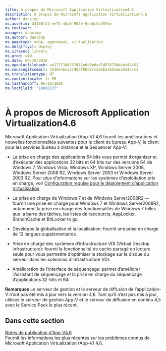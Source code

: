 ```yaml
---
title: À propos de Microsoft Application Virtualization4.6
description: À propos de Microsoft Application Virtualization4.6
author: dansimp
ms.assetid: 34150f34-ee74-45a6-957e-9ea6c5a497de
ms.reviewer: ''
manager: dansimp
ms.author: dansimp
ms.pagetype: mdop, appcompat, virtualization
ms.mktglfcycl: deploy
ms.sitesec: library
ms.prod: w10
ms.date: 06/16/2016
ms.openlocfilehash: ae177f166757041e6d9e0ad7d57673bbebc82451
ms.sourcegitcommit: 354664bc527d93f80687cd2eba70d1eea024c7c3
ms.translationtype: MT
ms.contentlocale: fr-FR
ms.lasthandoff: 06/26/2020
ms.locfileid: "10808137"
---
```

# À propos de Microsoft Application Virtualization4.6


Microsoft Application Virtualization (App-V) 4,6 fournit les améliorations et nouvelles fonctionnalités suivantes pour le client de bureau App-V, le client pour les services Bureau à distance et le Sequencer App-V:

-   La prise en charge des applications 64 bits vous permet d’organiser et d’exécuter des applications 32 bits et 64 bits sur des versions 64 de Windows 7, Windows Vista, Windows XP, Windows Server 2008, Windows Server 2008 R2, Windows Server 2003 et Windows Server 2003 R2. Pour plus d’informations sur les systèmes d’exploitation pris en charge, voir [Configuration requise pour le déploiement d’application Virtualization](application-virtualization-deployment-requirements.md).

-   La prise en charge de Windows 7 et de Windows Server2008R2 — fournit une prise en charge pour Windows 7 et Windows Server2008R2, notamment la prise en charge des fonctionnalités de Windows 7 telles que la barre des tâches, les listes de raccourcis, AppLocker, BranchCache et BitLocker to go.

-   Développe la globalisation et la localisation: fournit une prise en charge de 12 langues supplémentaires.

-   Prise en charge des systèmes d’infrastructure VDI (Virtual Desktop Infrastructure): fournit la fonctionnalité de cache partagé en lecture seule pour vous permettre d’optimiser le stockage sur le disque du serveur dans les scénarios d’infrastructure VDI.

-   Amélioration de l’interface de séquençage: permet d’améliorer l’Assistant de séquençage et la prise en charge du séquençage d’applications 32-bits et 64.

**Remarques**  Le serveur de gestion et le serveur de diffusion de l’application-V n’ont pas été mis à jour vers la version 4,6. Tant qu’il n’est pas mis à jour, utilisez le serveur de gestion App-V et le serveur de diffusion en continu 4,5 avec le Service Pack le plus récent.

 

## Dans cette section


<a href="" id="app-v-4-6-release-notes"></a>[Notes de publication d'App-V4.6](app-v-46-release-notes.md)  
Fournit les informations les plus récentes sur les problèmes connus de Microsoft Application Virtualization (App-V) 4,6.

 

 





